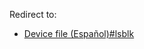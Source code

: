 Redirect to:

*   [Device file (Español)#lsblk](/index.php/Device_file_(Espa%C3%B1ol)#lsblk "Device file (Español)")